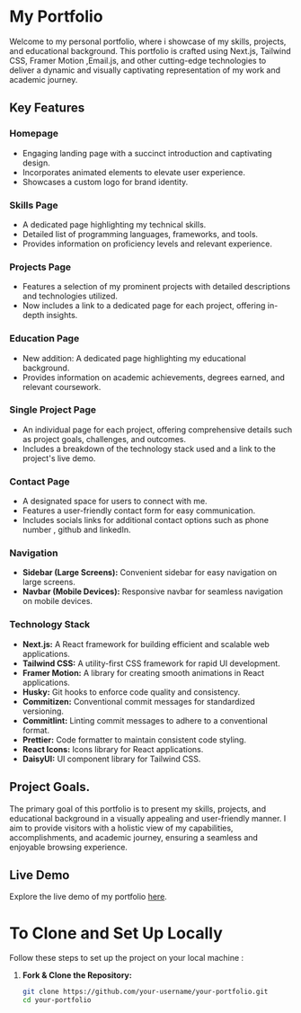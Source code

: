 # My Portfolio

Welcome to my personal portfolio, where i showcase of my skills, projects, and educational background. This portfolio is crafted using Next.js, Tailwind CSS, Framer Motion ,Email.js, and other cutting-edge technologies to deliver a dynamic and visually captivating representation of my work and academic journey.

## Key Features

### Homepage

- Engaging landing page with a succinct introduction and captivating design.
- Incorporates animated elements to elevate user experience.
- Showcases a custom logo for brand identity.

### Skills Page

- A dedicated page highlighting my technical skills.
- Detailed list of programming languages, frameworks, and tools.
- Provides information on proficiency levels and relevant experience.

### Projects Page

- Features a selection of my prominent projects with detailed descriptions and technologies utilized.
- Now includes a link to a dedicated page for each project, offering in-depth insights.

### Education Page

- New addition: A dedicated page highlighting my educational background.
- Provides information on academic achievements, degrees earned, and relevant coursework.

### Single Project Page

- An individual page for each project, offering comprehensive details such as project goals, challenges, and outcomes.
- Includes a breakdown of the technology stack used and a link to the project's live demo.

### Contact Page

- A designated space for users to connect with me.
- Features a user-friendly contact form for easy communication.
- Includes socials links for additional contact options such as phone number , github and linkedIn.

### Navigation

- **Sidebar (Large Screens):** Convenient sidebar for easy navigation on large screens.
- **Navbar (Mobile Devices):** Responsive navbar for seamless navigation on mobile devices.

### Technology Stack

- **Next.js:** A React framework for building efficient and scalable web applications.
- **Tailwind CSS:** A utility-first CSS framework for rapid UI development.
- **Framer Motion:** A library for creating smooth animations in React applications.
- **Husky:** Git hooks to enforce code quality and consistency.
- **Commitizen:** Conventional commit messages for standardized versioning.
- **Commitlint:** Linting commit messages to adhere to a conventional format.
- **Prettier:** Code formatter to maintain consistent code styling.
- **React Icons:** Icons library for React applications.
- **DaisyUI:** UI component library for Tailwind CSS.

## Project Goals.

The primary goal of this portfolio is to present my skills, projects, and educational background in a visually appealing and user-friendly manner. I aim to provide visitors with a holistic view of my capabilities, accomplishments, and academic journey, ensuring a seamless and enjoyable browsing experience.

## Live Demo

Explore the live demo of my portfolio [here](https://faroukzemmouri.vercel.app/).

# To Clone and Set Up Locally

Follow these steps to set up the project on your local machine :

1. **Fork & Clone the Repository:**

   ```bash
   git clone https://github.com/your-username/your-portfolio.git
   cd your-portfolio
   ```
